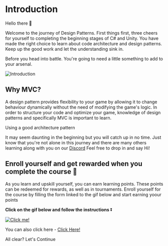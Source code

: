 # Introduction

Hello there 👋 

Welcome to the journey of Design Patterns. First things first, three cheers for yourself to completing the beginning stages of C# and Unity. You have made the right choice to learn about code architecture and design patterns. Keep up the good work and let the understanding sink in.

Before you head into battle. You're going to need a little something to add to your arsenal.

![Introduction](https://media.giphy.com/media/11JeH5lk2G494A/giphy.gif)

## **Why MVC?**

A design pattern provides flexibility to your game by allowing it to change behaviour dynamically without the need of modifying the game's logic. In order to structure your code and optimize your game, knowledge of design patterns and specifically MVC is important to learn.

Using a good architecture pattern

It may seem daunting in the beginning but you will catch up in no time. Just know that you're not alone in this journey and there are many others learning along with you on our [Discord](https://discord.com/invite/R4hfXhsWjN) Feel free to drop in and say Hi!


## Enroll yourself and get rewarded when you complete the course 🎁

As you learn and upskill yourself, you can earn learning points. These points can be redeemed for rewards, as well as in tournaments. Enroll yourself for the course by filling the form linked to the gif below and start earning yoour points

**Click on the gif below and follow the instructions** ⏬

[![Click me!](https://media.giphy.com/media/iKBAAfYNDu1dowhnEj/giphy.gif)](https://airtable.com/shrY0mnlrnJXaZjps)

You can also click here - [Click Here!](https://airtable.com/shrY0mnlrnJXaZjps)

All clear? Let's Continue
